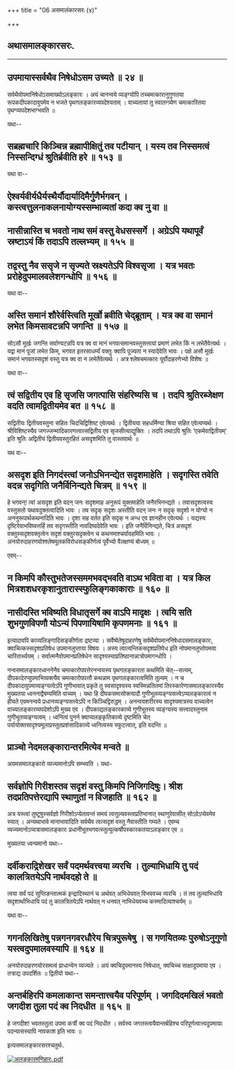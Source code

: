 +++
title = "06 असमालंकारसरः (४)"

+++


## अथासमालङ्कारसरः.

------------------------------------------------------------------------



## उपमायास्सर्वथैव निषेधोऽसम उच्यते ॥ २४ ॥

सर्वथैवोपमानिषेधोऽसमाख्योऽलङ्कारः । अयं चानन्वये व्यङ्ग्योपि
तच्चमत्कारानुगुणतया रूपकदीपकादावुपमेव न भजते पृथगलङ्कारव्यपदेश्यताम् ।
वाच्यतायां तु स्वातन्त्र्येण चमत्कारितया पृथग्व्यपदेशभाग्भवति ॥

यथा--



## सब्रह्मचारि किञ्चिन्न ब्रह्मापीक्षितुं तव पटीयान् । यस्य तव निस्समत्वं निस्सन्दिग्धं श्रुतिर्ब्रवीति हरे ॥ १५३ ॥

यथा वा--



## ऐश्वर्यवीर्यधैर्यस्थैर्यौदार्यादिमैर्गुणैर्भगवन् । कस्त्वत्तुलनाकलनायोग्यस्सम्भाव्यतां कदा क्व नु वा ॥



## नासीन्नास्ति च भवतो नाथ समं वस्तु वेधसस्सर्गे । अग्रेऽपि यथापूर्वं स्रष्टाऽयं किं तदाऽपि तल्लभ्यम् ॥ १५५ ॥



## तद्वस्तु नैव ससृजे न सृज्यते स्रक्ष्यतेऽपि विश्वसृजा । यत्र भवतः प्ररोहेदुपमालवलेशगन्धोपि ॥ १५६ ॥

यथा वा--



## अस्ति समानं शौरेर्वस्त्विति मूर्खो ब्रवीति चेद्ब्रूताम् । यत्र क्व वा समानं लभेत किमसावटन्नपि जगन्ति ॥ १५७ ॥

सोऽसौ मूर्खः जगन्ति सर्वाण्यटन्नपि यत्र क्व वा मानं
भगवत्समानवस्तुसत्तायां प्रमाणं लभेत किं न लभेतैवेत्यर्थः । यद्वा मानं
पूजां लभेत किम्, भगवत इतरसाधर्म्यं वक्तुः क्वापि पूज्यता न स्यादेवेति
भावः । पक्षे असौ मूर्खः समानं भगवतस्सदृशं वस्तु यत्र क्व वा न
लभेतैवेत्यर्थः । अत्र श्लेषचमत्कारः पूर्वोदाहरणेभ्यो विशेषः ॥

यथा वा--



## त्वं सद्वितीय एव हि सृजसि जगत्पासि संहरिष्यसि च । तदपि श्रुतिरब्जेक्षण वदति त्वामद्वितीयमेव बत ॥ १५८ ॥

सद्वितीयः द्वितीयवस्तुना सहितः चिदचिद्विशिष्ट एवेत्यर्थः । द्वितीयया
सहधर्मिण्या श्रिया सहित एवेत्यप्यर्थः । श्रीविशिष्टस्यैव
जगज्जन्मादिकारणत्वात्सद्वितीय एव सृजसीत्याद्युक्तिः । तदपि तथाऽपि
श्रुतिः ‘एकमेवाद्वितीयम्' इति श्रुतिः अद्वितीयं द्वितीयवस्तुरहितं
असदृशमिति तु वास्तवार्थः ॥

यथ वा--



## असदृश इति निगदंस्त्वां जनोऽभिनन्द्येत सदृशमाहेति । सदृगस्ति तवेति वदन्न सदृगिति जनैर्विनिन्द्यते चित्रम् ॥ १५९ ॥

हे भगवन्! त्वां असदृश इति वदन् जनः सदृशमाह अनुरूपं युक्तमाहेति
जनैरभिनन्द्यते । तवासदृशत्वस्य वस्तुसतो यथावदुक्तत्वादिति भावः । तव
सदृक् सदृशः अस्तीति वदन् जनः न सदृक् सदृशो न योग्यो न
अननुरूपार्थकथनादिति भावः । दृशा सह वर्तत इति सदृक् न अन्ध एव ज्ञानहीन
एवेत्यर्थः । यद्यस्य दृष्टिरेवाभविष्यत्तर्हि तव सदृगस्तीति
नावदिष्यदेवेति भावः । इति जनैर्विनिन्द्यते, चित्रं असदृशं
वक्तुस्सदृशवक्तृत्वेन सदृशं वक्तुरसदृक्त्वेन च कथनमाश्चर्यावहमिति भावः ।
अनयोरुदाहरणयोश्श्लेषमूलकविरोधसङ्कीर्णत्वं पूर्वेभ्यो वैलक्षण्यं बोध्यम् ॥

एवम्--



## न किमपि कौस्तुभतेजस्सममभवद्भवति वाऽथ भविता वा । यत्र किल मित्रशशधरकृशानुतारास्स्फुलिङ्गकाकाराः ॥ १६० ॥



## नासीदस्ति भविष्यति विधातृसर्गे क्व वाऽपि मादृक्षः । त्वयि सति शुभगुणविपणौ योऽन्यं पिपणायिषामि कृपणमनाः ॥ १६१ ॥

इत्यादावपि काव्यलिङ्गादिसङ्कीर्णता द्रष्टव्या । सर्वेष्वेतेषूदाहरणेषु
सर्वथैवोपमाननिषेधादसमालङ्कारः, क्वाचित्कस्सदृशप्रतिषेध उपमानलुप्ताया
विषयः । अस्य त्वात्यन्तिकसदृशप्रतिपेध इति नोपमानलुप्तोपमया
चारितार्थ्ययम् । सर्वात्मनैवोपमानप्रतिषेधेन
सादृश्यस्याप्रतिष्ठानान्नात्रोपमागन्धोपि ।

नन्वसमालङ्कारध्वननेनैव चमत्कारोपपत्तेरनन्वयस्य पृथगलङ्कारता कथमिति
चेत्--सत्यम्, दीपकादेरप्युपमाभिव्यक्त्यैव चमत्कारोपपत्तौ कथन्नाम
पृथगलङ्कारत्वमिति तुल्यम् । न च दीपकादावुपमाव्यङ्ग्यत्वेऽपि गुणीभावात्
प्रकृते तु स्वसादृश्यस्य स्वस्मिन्नतितमां तिरस्कारेणासमालङ्कारस्यैव
मुख्यतया ध्वननाद्वैषम्यमिति वाच्यम् । यथा हि दीपकसमासोक्त्यादौ
गुणीभूतव्यङ्ग्यसत्त्वेऽप्यलङ्कारत्वं न हीयते एवमनन्वये
प्रधानव्यङ्ग्यसत्त्वेऽपि न किञ्चिद्विरुद्धम् । अनन्वयशरीरस्य
सादृश्यमात्रस्य वाच्यत्वेन वाच्यालङ्कारव्यपदेशोऽपि मुख्य एव ।
दीपकाद्यलङ्कारकाव्ये गुणीभूतस्य व्यङ्ग्यस्य सत्त्वादस्तुनाम
गुणीभूतव्यङ्ग्यत्वम् । ध्वनित्वं पुनर्न क्वाप्यलङ्कृतिकाव्ये दृष्टमिति
चेत् पर्यायोक्तसादृश्यमूलाप्रस्तुतप्रशंसादिकाव्ये ध्वनित्वस्य
स्फुटत्वात्, इति वदन्ति ॥



## प्राञ्चो नेदमलङ्कारान्तरमित्येव मन्वते ॥

अयमसमालङ्कारो व्यज्यमानोऽपि सम्भवति । यथा-

## सर्वज्ञोपि गिरीशस्तव सदृशं वस्तु किमपि निजिगदिषुः। श्रीश तदप्रतिपत्तेरद्यापि स्थाणुतां न विजहाति ॥ १६२ ॥

अत्र यस्त्वां तुष्टूषुस्सर्वज्ञो गिरीशोऽप्येतावन्तं समयं
त्वत्तुल्यवस्त्वप्रतिभानात् स्थाणुरेवासीत् सोऽग्रेऽप्येवमेव स्यात् ।
अन्यथाभावे मानाभावादिति सर्वथैव त्वत्सदृशं वस्तु नैवास्तीति गम्यते ।
एवम्च व्यज्यमानोऽप्यत्रासमालङ्कारः
प्रधानीभूतभगवत्स्तुत्युत्कर्षोपस्कारकतयाऽलङ्कार एव ॥

मुख्यतया ध्वन्यमानो यथा--



## दर्वीकराद्रिशेखर सर्वं पदमर्थवत्त्वया व्यरचि । तुल्याभिधायि तु पदं कालत्रितयेऽपि नार्थवदहो ते ॥

त्वया सर्वं पदं सुप्तिङन्तात्मकं इन्द्रादिस्थानं च अर्थवत् अभिधेयवत्
विभववच्च व्यरचि । तं तव तुल्याभिधायि सदृशार्थाभिधायि पदं तु
कालत्रितयेऽपि नार्थवत् न धनवत् नाभिधेयवच्च कस्मादित्याश्चर्यम् ॥

यथा वा--



## गगनलिखितेषु पन्नगनगवरधौरेय चित्रपुरूषेषु । स गणयितव्यः पुरुषोऽनुगुणो यस्त्वदुपमालवस्यापि ॥ १६४ ॥

अनयोरुदाहरणयोरसमत्वं प्राधान्येन व्यज्यते । अयं क्वचिदुपमानस्य
निषेधात्, क्वचिच्च साक्षादुपमाया एव । तत्राद्य उपदर्शितः ॥ द्वितीयो
यथा--



## अन्तर्बहिरपि कमलाकान्त समन्तात्त्वयैव परिपूर्णम् । जगदिदमखिलं भवतो जगदीश तुला पदं क्व निदधीत ॥ १६५ ॥

हे जगदीश! भवतस्तुला उपमा कर्त्री क्व पदं निदधीत । सर्वस्य
जगतस्त्वयैवान्तर्बहिश्च परिपूर्णत्वात्त्वदुपमायाः पदन्यासस्यापि नावकाश
इति भावः ॥

इत्यसमालङ्कारसरश्चतुर्थः.

[![अलङ्कारमणिहारः.pdf](//upload.wikimedia.org/wikisource/sa/thumb/3/3b/%E0%A4%85%E0%A4%B2%E0%A4%99%E0%A5%8D%E0%A4%95%E0%A4%BE%E0%A4%B0%E0%A4%AE%E0%A4%A3%E0%A4%BF%E0%A4%B9%E0%A4%BE%E0%A4%B0%E0%A4%83.pdf/page100-410px-%E0%A4%85%E0%A4%B2%E0%A4%99%E0%A5%8D%E0%A4%95%E0%A4%BE%E0%A4%B0%E0%A4%AE%E0%A4%A3%E0%A4%BF%E0%A4%B9%E0%A4%BE%E0%A4%B0%E0%A4%83.pdf.jpg)](/w/index.php?title=%E0%A4%B8%E0%A4%9E%E0%A5%8D%E0%A4%9A%E0%A4%BF%E0%A4%95%E0%A4%BE:%E0%A4%85%E0%A4%B2%E0%A4%99%E0%A5%8D%E0%A4%95%E0%A4%BE%E0%A4%B0%E0%A4%AE%E0%A4%A3%E0%A4%BF%E0%A4%B9%E0%A4%BE%E0%A4%B0%E0%A4%83.pdf&page=100)

